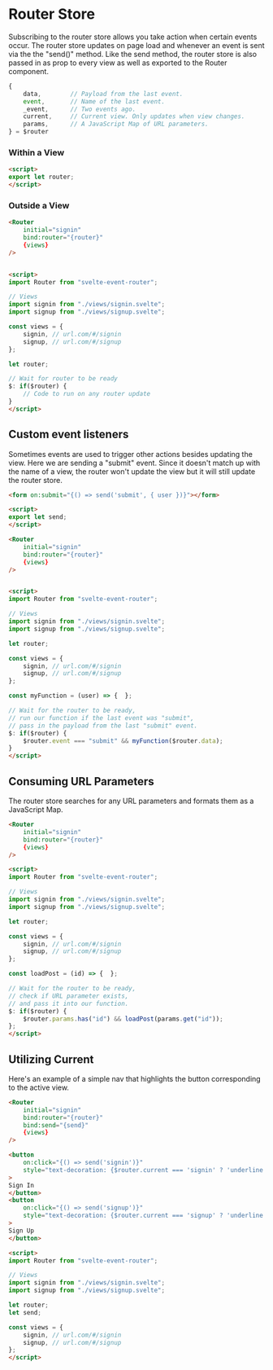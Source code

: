 # Router Store

Subscribing to the router store allows you take action when certain events occur. The router store updates on page load and whenever an event is sent via the the "send()" method. Like the send method, the router store is also passed in as prop to every view as well as exported to the Router component.

```javascript
{
    data,        // Payload from the last event.
    event,       // Name of the last event.
    _event,      // Two events ago.
    current,     // Current view. Only updates when view changes.
    params,      // A JavaScript Map of URL parameters.
} = $router
```

### Within a View
```html
<script>
export let router;
</script>
```

### Outside a View
```html
<Router
    initial="signin"
    bind:router="{router}"
    {views}
/>


<script>
import Router from "svelte-event-router";

// Views
import signin from "./views/signin.svelte";
import signup from "./views/signup.svelte";

const views = { 
    signin, // url.com/#/signin                      
    signup, // url.com/#/signup                        
};

let router;

// Wait for router to be ready
$: if($router) {
    // Code to run on any router update
}
</script>
```

## Custom event listeners
Sometimes events are used to trigger other actions besides updating the view. Here we are sending a "submit" event. Since it doesn't match up with the name of a view, the router won't update the view but it will still update the router store.

```html
<form on:submit="{() => send('submit', { user })}"></form>

<script>
export let send;
</script>
```
```html
<Router
    initial="signin"
    bind:router="{router}"
    {views}
/>


<script>
import Router from "svelte-event-router";

// Views
import signin from "./views/signin.svelte";
import signup from "./views/signup.svelte";

let router;

const views = { 
    signin, // url.com/#/signin                      
    signup, // url.com/#/signup                        
};

const myFunction = (user) => {  };

// Wait for the router to be ready,
// run our function if the last event was "submit",
// pass in the payload from the last "submit" event.
$: if($router) {
    $router.event === "submit" && myFunction($router.data);
}
</script>
```

## Consuming URL Parameters
The router store searches for any URL parameters and formats them as a JavaScript Map.
```html
<Router
    initial="signin"
    bind:router="{router}"
    {views}
/>

<script>
import Router from "svelte-event-router";

// Views
import signin from "./views/signin.svelte";
import signup from "./views/signup.svelte";

let router;

const views = { 
    signin, // url.com/#/signin                      
    signup, // url.com/#/signup                        
};

const loadPost = (id) => {  };

// Wait for the router to be ready,
// check if URL parameter exists,
// and pass it into our function.
$: if($router) {
    $router.params.has("id") && loadPost(params.get("id"));
};
</script>
```

## Utilizing Current
Here's an example of a simple nav that highlights the button corresponding to the active view.
```html
<Router
    initial="signin"
    bind:router="{router}"
    bind:send="{send}"
    {views}
/>

<button
    on:click="{() => send('signin')}"
    style="text-decoration: {$router.current === 'signin' ? 'underline' : 'none'}"
>
Sign In
</button>
<button
    on:click="{() => send('signup')}"
    style="text-decoration: {$router.current === 'signup' ? 'underline' : 'none'}"
>   
Sign Up
</button>

<script>
import Router from "svelte-event-router";

// Views
import signin from "./views/signin.svelte";
import signup from "./views/signup.svelte";

let router;
let send;

const views = { 
    signin, // url.com/#/signin                      
    signup, // url.com/#/signup                        
};
</script>
```